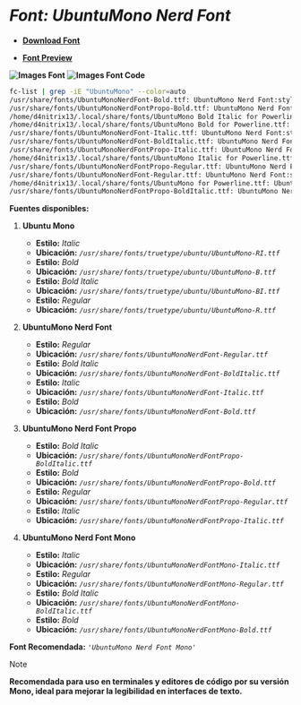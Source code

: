 <!-- Autor: Daniel Benjamin Perez Morales -->
<!-- GitHub: https://github.com/D4nitrix13 -->
<!-- GitLab: https://gitlab.com/D4nitrix13 -->
<!-- Correo electrónico: danielperezdev@proton.me -->

# ***Font: UbuntuMono Nerd Font***

- **[Download Font](https://github.com/ryanoasis/nerd-fonts/releases/download/v3.2.1/UbuntuMono.zip "https://github.com/ryanoasis/nerd-fonts/releases/download/v3.2.1/UbuntuMono.zip")**

- **[Font Preview](https://www.programmingfonts.org/#ubuntu "https://www.programmingfonts.org/#ubuntu")**

**![Images Font](../../Fonts/UbuntuMono%20Nerd%20Font.png "Fonts/UbuntuMono Nerd Font.png")**
**![Images Font Code](../../Font%20Images%20Code/UbuntuMono%20Nerd%20Font%20Code.png "Font Images Code/UbuntuMono Nerd Font Code.png")**

```bash
fc-list | grep -iE "UbuntuMono" --color=auto
/usr/share/fonts/UbuntuMonoNerdFont-Bold.ttf: UbuntuMono Nerd Font:style=Bold
/usr/share/fonts/UbuntuMonoNerdFontPropo-Bold.ttf: UbuntuMono Nerd Font Propo:style=Bold
/home/d4nitrix13/.local/share/fonts/UbuntuMono Bold Italic for Powerline.ttf: UbuntuMono for Powerline:style=Bold Italic
/home/d4nitrix13/.local/share/fonts/UbuntuMono Bold for Powerline.ttf: UbuntuMono for Powerline:style=Bold
/usr/share/fonts/UbuntuMonoNerdFont-Italic.ttf: UbuntuMono Nerd Font:style=Italic
/usr/share/fonts/UbuntuMonoNerdFont-BoldItalic.ttf: UbuntuMono Nerd Font:style=Bold Italic
/usr/share/fonts/UbuntuMonoNerdFontPropo-Italic.ttf: UbuntuMono Nerd Font Propo:style=Italic
/home/d4nitrix13/.local/share/fonts/UbuntuMono Italic for Powerline.ttf: UbuntuMono for Powerline:style=Italic
/usr/share/fonts/UbuntuMonoNerdFontPropo-Regular.ttf: UbuntuMono Nerd Font Propo:style=Regular
/usr/share/fonts/UbuntuMonoNerdFont-Regular.ttf: UbuntuMono Nerd Font:style=Regular
/home/d4nitrix13/.local/share/fonts/UbuntuMono for Powerline.ttf: UbuntuMono for Powerline:style=Regular
/usr/share/fonts/UbuntuMonoNerdFontPropo-BoldItalic.ttf: UbuntuMono Nerd Font Propo:style=Bold Italic
```

**Fuentes disponibles:**

1. **Ubuntu Mono**
   - **Estilo:** *Italic*
   - **Ubicación:** *`/usr/share/fonts/truetype/ubuntu/UbuntuMono-RI.ttf`*
   - **Estilo:** *Bold*
   - **Ubicación:** *`/usr/share/fonts/truetype/ubuntu/UbuntuMono-B.ttf`*
   - **Estilo:** *Bold Italic*
   - **Ubicación:** *`/usr/share/fonts/truetype/ubuntu/UbuntuMono-BI.ttf`*
   - **Estilo:** *Regular*
   - **Ubicación:** *`/usr/share/fonts/truetype/ubuntu/UbuntuMono-R.ttf`*

2. **UbuntuMono Nerd Font**
   - **Estilo:** *Regular*
   - **Ubicación:** *`/usr/share/fonts/UbuntuMonoNerdFont-Regular.ttf`*
   - **Estilo:** *Bold Italic*
   - **Ubicación:** *`/usr/share/fonts/UbuntuMonoNerdFont-BoldItalic.ttf`*
   - **Estilo:** *Italic*
   - **Ubicación:** *`/usr/share/fonts/UbuntuMonoNerdFont-Italic.ttf`*
   - **Estilo:** *Bold*
   - **Ubicación:** *`/usr/share/fonts/UbuntuMonoNerdFont-Bold.ttf`*

3. **UbuntuMono Nerd Font Propo**
   - **Estilo:** *Bold Italic*
   - **Ubicación:** *`/usr/share/fonts/UbuntuMonoNerdFontPropo-BoldItalic.ttf`*
   - **Estilo:** *Bold*
   - **Ubicación:** *`/usr/share/fonts/UbuntuMonoNerdFontPropo-Bold.ttf`*
   - **Estilo:** *Regular*
   - **Ubicación:** *`/usr/share/fonts/UbuntuMonoNerdFontPropo-Regular.ttf`*
   - **Estilo:** *Italic*
   - **Ubicación:** *`/usr/share/fonts/UbuntuMonoNerdFontPropo-Italic.ttf`*

4. **UbuntuMono Nerd Font Mono**
   - **Estilo:** *Italic*
   - **Ubicación:** *`/usr/share/fonts/UbuntuMonoNerdFontMono-Italic.ttf`*
   - **Estilo:** *Regular*
   - **Ubicación:** *`/usr/share/fonts/UbuntuMonoNerdFontMono-Regular.ttf`*
   - **Estilo:** *Bold Italic*
   - **Ubicación:** *`/usr/share/fonts/UbuntuMonoNerdFontMono-BoldItalic.ttf`*
   - **Estilo:** *Bold*
   - **Ubicación:** *`/usr/share/fonts/UbuntuMonoNerdFontMono-Bold.ttf`*

**Font Recomendada:** *`'UbuntuMono Nerd Font Mono'`*

> [!NOTE]
> **Recomendada para uso en terminales y editores de código por su versión Mono, ideal para mejorar la legibilidad en interfaces de texto.**
